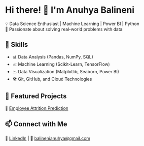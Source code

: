 # Hi there! 👋 I'm Anuhya Balineni
💡 Data Science Enthusiast | Machine Learning | Power BI | Python  
🎯 Passionate about solving real-world problems with data  

## 🚀 Skills  
- 📊 Data Analysis (Pandas, NumPy, SQL)  
- 📈 Machine Learning (Scikit-Learn, TensorFlow)  
- 📉 Data Visualization (Matplotlib, Seaborn, Power BI)  
- 🛠️ Git, GitHub, and Cloud Technologies  

## 📌 Featured Projects  
🔹 [Employee Attrition Prediction](https://github.com/your-username/employee-attrition)   

## 📫 Connect with Me  
🔗 [LinkedIn](https://www.linkedin.com/in/anuhya-balineni-870516208/) | 📧 balinenianuhya@gmail.com  



<!--
**balinenianuhya/balinenianuhya** is a ✨ _special_ ✨ repository because its `README.md` (this file) appears on your GitHub profile.

Here are some ideas to get you started:

- 🔭 I’m currently working on ...
- 🌱 I’m currently learning ...
- 👯 I’m looking to collaborate on ...
- 🤔 I’m looking for help with ...
- 💬 Ask me about ...
- 📫 How to reach me: ...
- 😄 Pronouns: ...
- ⚡ Fun fact: ...
-->
